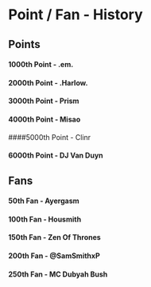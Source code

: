 Point / Fan - History
=====================

## Points
#### 1000th Point - .em.
#### 2000th Point - .Harlow.
#### 3000th Point - Prism
#### 4000th Point - Misao
####5000th Point - Clinr
#### 6000th Point - DJ Van Duyn
 
## Fans
#### 50th Fan - Ayergasm
#### 100th Fan - Housmith
#### 150th Fan - Zen Of Thrones
#### 200th Fan - @SamSmithxP
#### 250th Fan - MC Dubyah Bush
